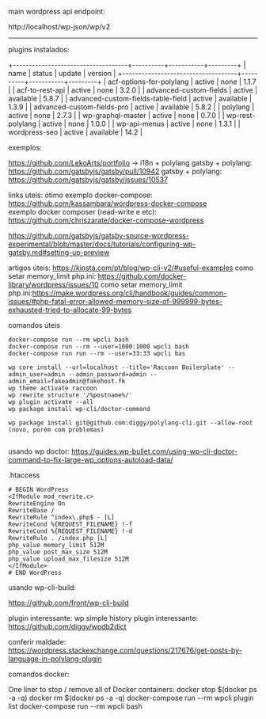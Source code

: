 main wordpress api endpoint:

  http://localhost/wp-json/wp/v2


---

plugins instalados: 

  +------------------------------------+----------+-----------+---------+
  | name                               | status   | update    | version |
  +------------------------------------+----------+-----------+---------+
  | acf-options-for-polylang           | active   | none      | 1.1.7   |
  | acf-to-rest-api                    | active   | none      | 3.2.0   |
  | advanced-custom-fields             | active   | available | 5.8.7   |
  | advanced-custom-fields-table-field | active   | available | 1.3.9   |
  | advanced-custom-fields-pro         | active   | available | 5.8.2   |
  | polylang                           | active   | none      | 2.7.3   |
  | wp-graphql-master                  | active   | none      | 0.7.0   |
  | wp-rest-polylang                   | active   | none      | 1.0.0   |
  | wp-api-menus                       | active   | none      | 1.3.1   |
  | wordpress-seo                      | active   | available | 14.2    |


exemplos: 

  https://github.com/LekoArts/portfolio -> i18n + polylang
  gatsby + polylang: https://github.com/gatsbyjs/gatsby/pull/10942
  gatsby + polylang: https://github.com/gatsbyjs/gatsby/issues/10537


  links uteis:
  ótimo exemplo docker-compose: https://github.com/kassambara/wordpress-docker-compose  
  exemplo docker composer (read-write e etc): https://github.com/chriszarate/docker-compose-wordpress

  https://github.com/gatsbyjs/gatsby-source-wordpress-experimental/blob/master/docs/tutorials/configuring-wp-gatsby.md#setting-up-preview


artigos úteis: 
    https://kinsta.com/pt/blog/wp-cli-v2/#useful-examples
    como setar memory_limit php.ini: https://github.com/docker-library/wordpress/issues/10 
    como setar memory_limit php.ini:https://make.wordpress.org/cli/handbook/guides/common-issues/#php-fatal-error-allowed-memory-size-of-999999-bytes-exhausted-tried-to-allocate-99-bytes

comandos úteis

```
docker-compose run --rm wpcli bash 
docker-compose run --rm --user=1000:1000 wpcli bash 
docker-compose run run --rm --user=33:33 wpcli bas

wp core install --url=localhost --title='Raccoon Boilerplate' --admin_user=admin --admin_password=admin --admin_email=fakeadmin@fakehost.fk
wp theme activate raccoon
wp rewrite structure '/%postname%/'
wp plugin activate --all 
wp package install wp-cli/doctor-command 

wp package install git@github.com:diggy/polylang-cli.git --allow-root (novo, porém com problemas)


```

usando wp doctor:
  https://guides.wp-bullet.com/using-wp-cli-doctor-command-to-fix-large-wp_options-autoload-data/

.htaccess
```
# BEGIN WordPress
<IfModule mod_rewrite.c>
RewriteEngine On
RewriteBase /
RewriteRule ^index\.php$ - [L]
RewriteCond %{REQUEST_FILENAME} !-f
RewriteCond %{REQUEST_FILENAME} !-d
RewriteRule . /index.php [L]
php_value memory_limit 512M
php_value post_max_size 512M
php_value upload_max_filesize 512M
</IfModule>
# END WordPress
``` 

usando wp-cli-build:

https://github.com/front/wp-cli-build

plugin interessante: wp simple history
plugin interessante: https://github.com/diggy/wpdb2dict

conferir maldade:
  https://wordpress.stackexchange.com/questions/217676/get-posts-by-language-in-polylang-plugin



comandos docker:

One liner to stop / remove all of Docker containers:
docker stop $(docker ps -a -q) 
docker rm $(docker ps -a -q)
docker-compose run --rm wpcli plugin list
docker-compose run --rm wpcli bash 
